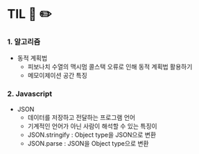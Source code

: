 # TIL 📖 ✏️


 ### 1. 알고리즘
  
  - 동적 계획법
     * 피보나치 수열의 맥시멈 콜스택 오류로 인해 동적 계획법 활용하기  
     * 메모이제이션 공간 특징
  
 ### 2. Javascript
 
  - JSON
     * 데이터를 저장하고 전달하는 프로그램 언어
     * 기계적인 언어가 아닌 사람이 해석할 수 있는 특징이 
     * JSON.stringify : Object type을 JSON으로 변환
     * JSON.parse : JSON을 Object type으로 변환

